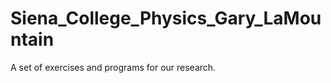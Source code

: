Siena_College_Physics_Gary_LaMountain
=====================================

A set of exercises and programs for our research. 
